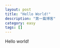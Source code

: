 ```yaml
---
layout: post
title: "Hello World!"
description: "第一篇博客"
category: easy
tags: []
---
```


Hello world!
